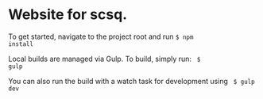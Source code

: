 <h1>Website for scsq.</h1>

To get started, navigate to the project root and run
<code>$ npm install</code>

Local builds are managed via Gulp. To build, simply run:
<code>
$ gulp
</code>

You can also run the build with a watch task for development using
<code>
$ gulp dev
</code>
